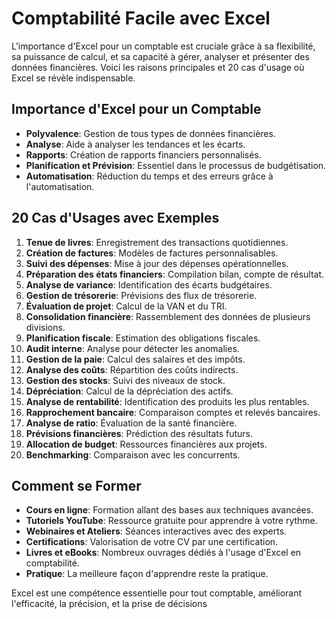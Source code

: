 
# Comptabilité Facile avec Excel

L'importance d'Excel pour un comptable est cruciale grâce à sa flexibilité, sa puissance de calcul, et sa capacité à gérer, analyser et présenter des données financières. Voici les raisons principales et 20 cas d'usage où Excel se révèle indispensable.

## Importance d'Excel pour un Comptable

- **Polyvalence**: Gestion de tous types de données financières.
- **Analyse**: Aide à analyser les tendances et les écarts.
- **Rapports**: Création de rapports financiers personnalisés.
- **Planification et Prévision**: Essentiel dans le processus de budgétisation.
- **Automatisation**: Réduction du temps et des erreurs grâce à l'automatisation.

## 20 Cas d'Usages avec Exemples

1. **Tenue de livres**: Enregistrement des transactions quotidiennes.
2. **Création de factures**: Modèles de factures personnalisables.
3. **Suivi des dépenses**: Mise à jour des dépenses opérationnelles.
4. **Préparation des états financiers**: Compilation bilan, compte de résultat.
5. **Analyse de variance**: Identification des écarts budgétaires.
6. **Gestion de trésorerie**: Prévisions des flux de trésorerie.
7. **Évaluation de projet**: Calcul de la VAN et du TRI.
8. **Consolidation financière**: Rassemblement des données de plusieurs divisions.
9. **Planification fiscale**: Estimation des obligations fiscales.
10. **Audit interne**: Analyse pour détecter les anomalies.
11. **Gestion de la paie**: Calcul des salaires et des impôts.
12. **Analyse des coûts**: Répartition des coûts indirects.
13. **Gestion des stocks**: Suivi des niveaux de stock.
14. **Dépréciation**: Calcul de la dépréciation des actifs.
15. **Analyse de rentabilité**: Identification des produits les plus rentables.
16. **Rapprochement bancaire**: Comparaison comptes et relevés bancaires.
17. **Analyse de ratio**: Évaluation de la santé financière.
18. **Prévisions financières**: Prédiction des résultats futurs.
19. **Allocation de budget**: Ressources financières aux projets.
20. **Benchmarking**: Comparaison avec les concurrents.

## Comment se Former

- **Cours en ligne**: Formation allant des bases aux techniques avancées.
- **Tutoriels YouTube**: Ressource gratuite pour apprendre à votre rythme.
- **Webinaires et Ateliers**: Séances interactives avec des experts.
- **Certifications**: Valorisation de votre CV par une certification.
- **Livres et eBooks**: Nombreux ouvrages dédiés à l'usage d'Excel en comptabilité.
- **Pratique**: La meilleure façon d'apprendre reste la pratique.

Excel est une compétence essentielle pour tout comptable, améliorant l'efficacité, la précision, et la prise de décisions
